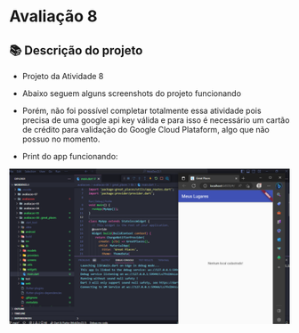 # Avaliação 8

## 📚 Descrição do projeto
- Projeto da Atividade 8
- Abaixo seguem alguns screenshots do projeto funcionando
- Porém, não foi possível completar totalmente essa atividade pois precisa de uma google api key válida e para isso é necessário um cartão de crédito para validação do Google Cloud Plataform, algo que não possuo no momento.

- Print do app funcionando:

<img src="Screenshot_1.png" alt="Texto alternativo da imagem" width="650"/>
